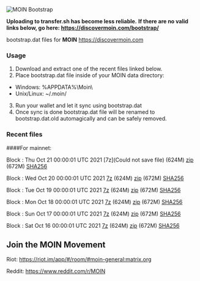 ![MOIN Bootstrap](https://i.imgur.com/KjM1jMp.jpg)

**Uploading to transfer.sh has become less reliable.**
**If there are no valid links below, go here: https://discovermoin.com/bootstrap/**

bootstrap.dat files for **MOIN** https://discovermoin.com

### Usage

1. Download and extract one of the recent files linked below.
2. Place bootstrap.dat file inside of your MOIN data directory:
 - Windows: %APPDATA%\Moin\
 - Unix/Linux: ~/.moin/
3. Run your wallet and let it sync using bootstrap.dat
4. Once sync is done bootstrap.dat file will be renamed to bootstrap.dat.old automagically and can be safely removed.


### Recent files

####For mainnet:

Block : Thu Oct 21 00:00:01 UTC 2021 [7z](Could not save file) (624M) [zip](https://transfer.sh/fJHmcf/bootstrap.dat.20211021.zip) (672M) [SHA256](https://transfer.sh/WFYdL2/sha256.txt)

Block : Wed Oct 20 00:00:01 UTC 2021 [7z](https://transfer.sh/yWkvN3/bootstrap.dat.20211020.7z) (624M) [zip](https://transfer.sh/Fbmjfm/bootstrap.dat.20211020.zip) (672M) [SHA256](https://transfer.sh/lyTXc9/sha256.txt)

Block : Tue Oct 19 00:00:01 UTC 2021 [7z](https://transfer.sh/J7yVCs/bootstrap.dat.20211019.7z) (624M) [zip](https://transfer.sh/jYzTSI/bootstrap.dat.20211019.zip) (672M) [SHA256](https://transfer.sh/XeScaq/sha256.txt)

Block : Mon Oct 18 00:00:01 UTC 2021 [7z](https://transfer.sh/5no6wx/bootstrap.dat.20211018.7z) (624M) [zip](https://transfer.sh/D2cFeS/bootstrap.dat.20211018.zip) (672M) [SHA256](https://transfer.sh/V6cOKF/sha256.txt)

Block : Sun Oct 17 00:00:01 UTC 2021 [7z](https://transfer.sh/hEptvY/bootstrap.dat.20211017.7z) (624M) [zip](https://transfer.sh/ifQwCh/bootstrap.dat.20211017.zip) (672M) [SHA256](https://transfer.sh/DvuXUr/sha256.txt)

Block : Sat Oct 16 00:00:01 UTC 2021 [7z](https://transfer.sh/AVIOB6/bootstrap.dat.20211016.7z) (624M) [zip](https://transfer.sh/62tYQV/bootstrap.dat.20211016.zip) (672M) [SHA256](https://transfer.sh/PbgbE1/sha256.txt)

## Join the MOIN Movement

Riot: https://riot.im/app/#/room/#moin-general:matrix.org

Reddit: https://www.reddit.com/r/MOIN
